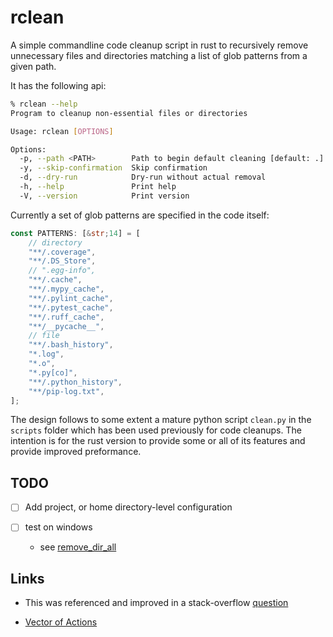 # rclean

A simple commandline code cleanup script in rust to recursively remove unnecessary files and directories matching a list of glob patterns from a given path.

It has the following api:

```bash
% rclean --help
Program to cleanup non-essential files or directories

Usage: rclean [OPTIONS]

Options:
  -p, --path <PATH>        Path to begin default cleaning [default: .]
  -y, --skip-confirmation  Skip confirmation
  -d, --dry-run            Dry-run without actual removal
  -h, --help               Print help
  -V, --version            Print version

```

Currently a set of glob patterns are specified in the code itself:

```rust
const PATTERNS: [&str;14] = [
    // directory
    "**/.coverage",
    "**/.DS_Store",
    // ".egg-info",
    "**/.cache",
    "**/.mypy_cache",
    "**/.pylint_cache",
    "**/.pytest_cache",
    "**/.ruff_cache",
    "**/__pycache__",
    // file
    "**/.bash_history",
    "*.log",
    "*.o",
    "*.py[co]",
    "**/.python_history",
    "**/pip-log.txt",
];
```

The design follows to some extent a mature python script `clean.py` in the `scripts` folder which has been used previously for code cleanups. The intention is for the rust version to provide some or all of its features and provide improved preformance.


## TODO

- [ ] Add project, or home directory-level configuration 

- [ ] test on windows
    - see [remove_dir_all](https://crates.io/crates/remove_dir_all)


## Links

- This was referenced and improved in a stack-overflow [question](https://stackoverflow.com/questions/76797185/how-to-write-a-recursive-file-directory-code-cleanup-function-in-rust)

- [Vector of Actions](https://stackoverflow.com/questions/31736656/how-to-implement-a-vector-array-of-functions-in-rust-when-the-functions-co)
